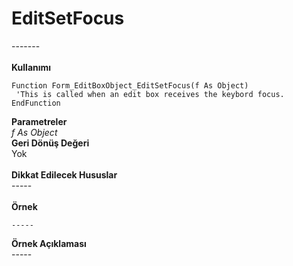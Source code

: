 # EditSetFocus

\-------\
\
**Kullanımı**

```
Function Form_EditBoxObject_EditSetFocus(f As Object)
 'This is called when an edit box receives the keybord focus.
EndFunction
```

**Parametreler**\
_f As Object_\
**Geri Dönüş Değeri**\
Yok\
\
**Dikkat Edilecek Hususlar**\
\-----\
\
**Örnek**

```
-----
```

**Örnek Açıklaması**\
\-----

